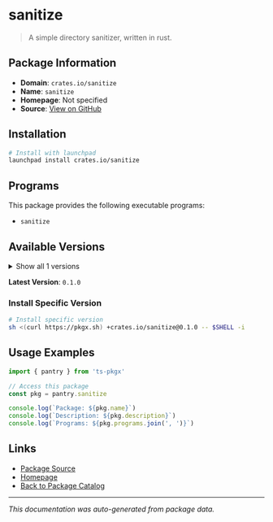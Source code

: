 # sanitize

> A simple directory sanitizer, written in rust.

## Package Information

- **Domain**: `crates.io/sanitize`
- **Name**: `sanitize`
- **Homepage**: Not specified
- **Source**: [View on GitHub](https://github.com/pkgxdev/pantry/tree/main/projects/crates.io/sanitize/package.yml)

## Installation

```bash
# Install with launchpad
launchpad install crates.io/sanitize
```

## Programs

This package provides the following executable programs:

- `sanitize`

## Available Versions

<details>
<summary>Show all 1 versions</summary>

- `0.1.0`

</details>

**Latest Version**: `0.1.0`

### Install Specific Version

```bash
# Install specific version
sh <(curl https://pkgx.sh) +crates.io/sanitize@0.1.0 -- $SHELL -i
```

## Usage Examples

```typescript
import { pantry } from 'ts-pkgx'

// Access this package
const pkg = pantry.sanitize

console.log(`Package: ${pkg.name}`)
console.log(`Description: ${pkg.description}`)
console.log(`Programs: ${pkg.programs.join(', ')}`)
```

## Links

- [Package Source](https://github.com/pkgxdev/pantry/tree/main/projects/crates.io/sanitize/package.yml)
- [Homepage](#)
- [Back to Package Catalog](../../../package-catalog.md)

---

*This documentation was auto-generated from package data.*
